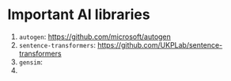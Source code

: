 # Important AI libraries

1. `autogen`: https://github.com/microsoft/autogen
2. `sentence-transformers`: https://github.com/UKPLab/sentence-transformers
3. `gensim`:
4.
